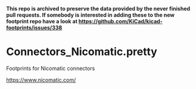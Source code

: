 **This repo is archived to preserve the data provided by the never finished pull requests. If somebody is interested in adding these to the new footprint repo have a look at https://github.com/KiCad/kicad-footprints/issues/338**

# Connectors_Nicomatic.pretty
Footprints for Nicomatic connectors

https://www.nicomatic.com/
